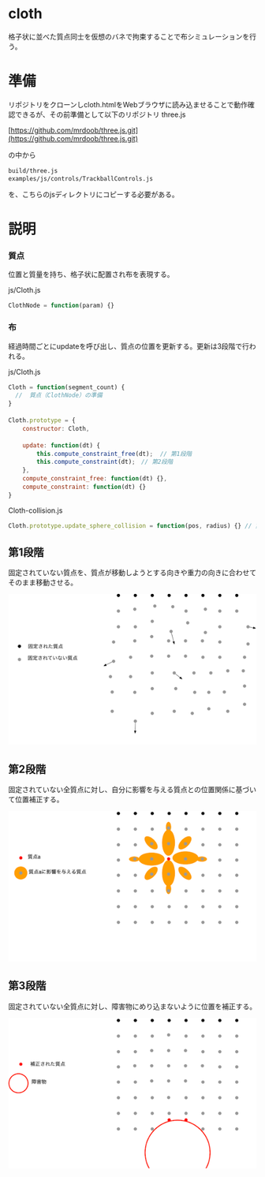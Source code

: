 # cloth
格子状に並べた質点同士を仮想のバネで拘束することで布シミュレーションを行う。

# 準備
リポジトリをクローンしcloth.htmlをWebブラウザに読み込ませることで動作確認できるが、その前準備として以下のリポジトリ
three.js

[https://github.com/mrdoob/three.js.git](https://github.com/mrdoob/three.js.git)


の中から
```
build/three.js
examples/js/controls/TrackballControls.js
```
を、こちらのjsディレクトリにコピーする必要がある。

# 説明 

### 質点
位置と質量を持ち、格子状に配置され布を表現する。

js/Cloth.js
```javascript:js/Cloth.js
ClothNode = function(param) {}
```

### 布
経過時間ごとにupdateを呼び出し、質点の位置を更新する。更新は3段階で行われる。

js/Cloth.js
```javascript:js/Cloth.js
Cloth = function(segment_count) {
  //  質点（ClothNode）の準備
}

Cloth.prototype = {
    constructor: Cloth,
    
    update: function(dt) {
        this.compute_constraint_free(dt);  // 第1段階
        this.compute_constraint(dt);　// 第2段階
    },
    compute_constraint_free: function(dt) {},
    compute_constraint: function(dt) {}
}
```
Cloth-collision.js
```javascript:js/Cloth-collision.js
Cloth.prototype.update_sphere_collision = function(pos, radius) {} // 第3段階
```

## 第1段階
固定されていない質点を、質点が移動しようとする向きや重力の向きに合わせてそのまま移動させる。

![](doc/1.png)

## 第2段階
固定されていない全質点に対し、自分に影響を与える質点との位置関係に基づいて位置補正する。

![](doc/2.png)

## 第3段階
固定されていない全質点に対し、障害物にめり込まないように位置を補正する。

![](doc/3.png)
